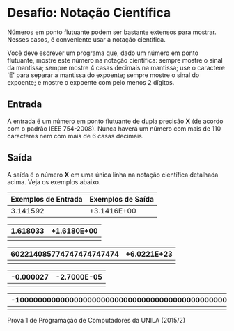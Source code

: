 # Desafio: Notação Científica 

Números em ponto flutuante podem ser bastante extensos para mostrar. Nesses casos, é conveniente usar a notação científica.

Você deve escrever um programa que, dado um número em ponto flutuante, mostre este número na notação científica: sempre mostre o sinal da mantissa; sempre mostre 4 casas decimais na mantissa; use o caractere 'E' para separar a mantissa do expoente; sempre mostre o sinal do expoente; e mostre o expoente com pelo menos 2 dígitos.

## Entrada

A entrada é um número em ponto flutuante de dupla precisão **X** (de acordo com o padrão IEEE 754-2008). Nunca haverá um número com mais de 110 caracteres nem com mais de 6 casas decimais.

## Saída

A saída é o número **X** em uma única linha na notação científica detalhada acima. Veja os exemplos abaixo.

 

| Exemplos de Entrada | Exemplos de Saída |
| ------------------- | ----------------- |
| 3.141592            | +3.1416E+00       |

 

| 1.618033 | +1.6180E+00 |
| -------- | ----------- |
|          |             |

 

| 602214085774747474747474 | +6.0221E+23 |
| ------------------------ | ----------- |
|                          |             |

 

| -0.000027 | -2.7000E-05 |
| --------- | ----------- |
|           |             |

 

| -10000000000000000000000000000000000000000000000000000000000000000000000000000000000000000000000000000 | -1.0000E+100 |
| ------------------------------------------------------------ | ------------ |
|                                                              |              |

Prova 1 de Programação de Computadores da UNILA (2015/2)